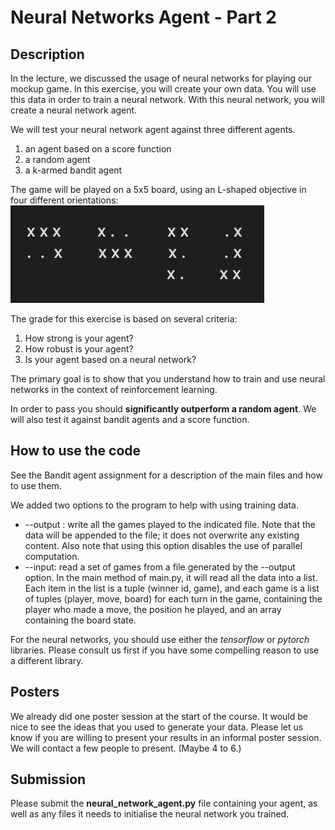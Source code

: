 # Neural Networks Agent - Part 2

## Description

In the lecture, we discussed the usage of neural networks for playing our mockup game. In this exercise, you will create your own data. You will use this data in order to train a neural network. With this neural network, you will create a neural network agent.

We will test your neural network agent against three different agents.

1. an agent based on a score function
2. a random agent
3. a k-armed bandit agent

The game will be played on a 5x5 board, using an L-shaped objective in four different orientations:
![L-shaped objectives for neural networks agent](Assets/nn2_shapes.png)

The grade for this exercise is based on several criteria:

1. How strong is your agent?
2. How robust is your agent?
3. Is your agent based on a neural network?

The primary goal is to show that you understand how to train and use neural networks in the context of reinforcement learning.

In order to pass you should **significantly outperform a random agent**. We will also test it against bandit agents and a score function.

## How to use the code

See the Bandit agent assignment for a description of the main files and how to use them.

We added two options to the program to help with using training data.

- --output <filename>: write all the games played to the indicated file. Note that the data will be appended to the file; it does not overwrite any existing content. Also note that using this option disables the use of parallel computation.
- --input: read a set of games from a file generated by the --output option. In the main method of main.py, it will read all the data into a list. Each item in the list is a tuple (winner id, game), and each game is a list of tuples (player, move, board) for each turn in the game, containing the player who made a move, the position he played, and an array containing the board state.

For the neural networks, you should use either the *tensorflow* or *pytorch* libraries. Please consult us first if you have some compelling reason to use a different library.

## Posters

We already did one poster session at the start of the course. It would be nice to see the ideas that you used to generate your data.
Please let us know if you are willing to present your results in an informal poster session.
We will contact a few people to present. (Maybe 4 to 6.)

## Submission

Please submit the **neural_network_agent.py** file containing your agent, as well as any files it needs to initialise the neural network you trained.
